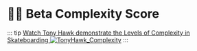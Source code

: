 # 🔷🔷 Beta Complexity Score

::: tip [Watch Tony Hawk demonstrate the Levels of Complexity in Skateboarding ![TonyHawk_Complexity](/TonyHawk_Complexity.png)]( https://www.youtube.com/watch?v=OOg-4mtA3Zo )
:::